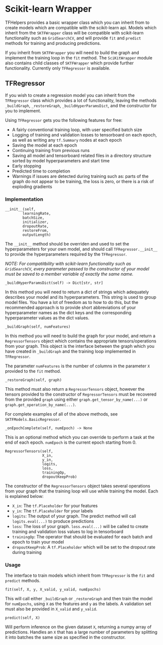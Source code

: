 # Scikit-learn Wrapper

TFHelpers provides a basic wrapper class which you can inherit from to create models which are
compatible with the scikit-learn api. Models which inherit from the `SKTFWrapper` class will be
compatible with scikit-learn functionality such as `GridSearchCV`, and will provide `fit` and
`predict` methods for training and producing predictions.

If you inherit from `SKTFWrapper` you will need to build the graph and implement the training loop
in the `fit` method. The `SciKitWrapper` module also contains child classes of `SKTFWrapper` which
provide further functionality. Currently only `TFRegressor` is available.

## TFRegressor
If you wish to create a regression model you can inherit from the `TFRegressor` class which provides
a lot of functionality, leaving the methods `_buildGraph`, `_restoreGraph`, `_buildHyperParamsDict`,
and the constructor for you to implement.

Using `TFRegressor` gets you the following features for free:

* A fairly conventional training loop, with user specified batch size
* Logging of training and validation losses to tensorboard on each epoch, as well as writing any `tf.Summary` nodes at each epoch
* Saving the model at each epoch
* Continuing training from previous runs
* Saving all model and tensorboard related files in a directory structure sorted by model hyperparameters and start time
* Early stopping
* Predicted time to completion
* Warnings if issues are detected during training such as: parts of the graph do not appear to be training, the loss is zero, or there is a risk of exploding gradients

### Implementation
    __init__(self,
            learningRate,
            batchSize,
            initializer,
            dropoutRate,
            restoreFrom,
            outputLength)
The `__init__` method should be overriden and used to set the hyperparameters for your own model,
and should call `TFRegressor.__init__` to provide the hyperparameters required by the `TFRegressor`.

*NOTE: For compatitbility with scikit-learn functionality such as `GridSearchCV`, every parameter
passed to the constructor of your model must be saved to a member variable of exactly the same name.*

    _buildHyperParamsDict(self) -> Dict[str, str]
In this method you will need to return a dict of strings which adequately describes your model and
its hyperparameters. This string is used to group model files. You have a lot of freedom as to how
to do this, but the recommended approach is to provide short abbreviations of your hyperparameter
names as the dict keys and the corresponding hyperparameter values as the dict values.

    _buildGraph(self, numFeatures)
In this method you will need to build the graph for your model, and return a `RegressorTensors`
object which contains the appropriate tensors/operations from your graph. This object is the
interface between the graph which you have created in `_buildGraph` and the training loop
implemented in `TFRegressor`. 

The parameter `numFeatures` is the number of columns in the parameter `X` provided to the `fit`
method.

    _restoreGraph(self, graph)
This method must also return a `RegressorTensors` object, however the tensors provided to the
constructor of `RegressorTensors` must be recovered from the provided `graph` using either
`graph.get_tensor_by_name(...)` or `graph.get_operation_by_name(...)`.

For complete examples of all of the above methods, see `SKTFModels.BasicRegressor`.

    _onEpochComplete(self, numEpoch) -> None
This is an optional method which you can override to perform a task at the end of each epoch.
`numEpoch` is the current epoch starting from 0.

    RegressorTensors(self,
                     X_in,
                     y_in,
                     logits,
                     loss,
                     trainingOp,
                     dropoutKeepProb)

The constructor of the `RegressorTensors` object takes several operations from your graph that the
training loop will use while training the model. Each is explained below:

* `X_in`: The `tf.Placeholder` for your features
* `y_in`: The `tf.Placeholder` for your labels
* `logits`: The output of your graph. The predict method will call `logits.eval(...)` to produce predictions
* `loss`: The loss of your graph. `loss.eval(...)` will be called to create training and validation loss values to log in tensorboard
* `trainingOp`: The operator that should be evaluated for each batch and epoch to train your model
* `dropoutKeepProb`: A `tf.Placeholder` which will be set to the dropout rate during training

### Usage
The interface to train models which inherit from `TFRegressor` is the `fit` and `predict` methods.

    fit(self, X, y, X_valid, y_valid, numEpochs)
This will call either `_buildGraph` or `_restoreGraph` and then train the model for `numEpochs`,
using `X` as the features and `y` as the labels. A validation set must also be provided in `X_valid`
and `y_valid`.

    predict(self, X)
Will perform inference on the given dataset `X`, returning a numpy array of predictions. Handles an
`X` that has a large number of parameters by splitting it into batches the same size as specified in
the constructor.